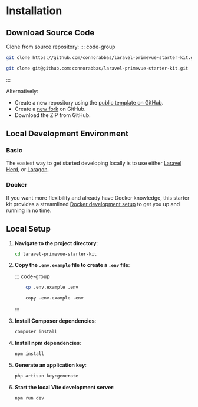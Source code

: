 # Installation

## Download Source Code

Clone from source repository:
::: code-group

```bash [HTTPS]
git clone https://github.com/connorabbas/laravel-primevue-starter-kit.git
```

```bash [SSH]
git clone git@github.com:connorabbas/laravel-primevue-starter-kit.git
```

:::

Alternatively:

-   Create a new repository using the [public template on GitHub](https://github.com/new?template_name=laravel-primevue-starter-kit&template_owner=connorabbas).
-   Create a [new fork](https://github.com/connorabbas/laravel-primevue-starter-kit/fork) on GitHub.
-   Download the ZIP from GitHub.

## Local Development Environment

### Basic

The easiest way to get started developing locally is to use either [Laravel Herd](https://herd.laravel.com/windows), or [Laragon](https://laragon.org/).

### Docker

If you want more flexibility and already have Docker knowledge, this starter kit provides a streamlined [Docker development setup](/get-started/docker) to get you up and running in no time.

## Local Setup

1. **Navigate to the project directory**:

    ```bash
    cd laravel-primevue-starter-kit
    ```

2. **Copy the `.env.example` file to create a `.env` file**:

    ::: code-group

    ```bash [Unix/Mac]
        cp .env.example .env
    ```

    ```bash [Windows]
        copy .env.example .env
    ```

    :::

3. **Install Composer dependencies**:

    ```bash
    composer install
    ```

4. **Install npm dependencies**:

    ```bash
    npm install
    ```

5. **Generate an application key**:

    ```bash
    php artisan key:generate
    ```

6. **Start the local Vite development server**:
    ```bash
    npm run dev
    ```

